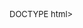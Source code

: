 DOCTYPE html>
<html lang="en">
<head>
    <meta charset="UTF-8">
    <meta http-equiv="X-UA-Compatible" content="IE=edge">
    <meta name="viewport" content="width=device-width, initial-scale=1.0">
    <title>Coffee ☕ </title>
    <style>
        h1 {
            text-align: center;
            color: rgb(235, 82, 108);
    
        }
        h2 {
            text-align: center;
            border: 1px solid rgb(235, 82, 108);
            padding: 20px;
            font-size: 20px;
            border-radius: 4px;
        }
        img {
            display: block;
            margin: 0 auto;
            max-width: 100%;
            border-radius: 10px;
        }
        p {
            line-height: 1.5;
            font-size: 13px;    
            margin-bottom: 20px 0 10px;
        }
        button {
            display: block;
            margin: 20px auto;
            background: rgb(235, 82, 108);
            color: white;
            font-size: 18px;
            padding: 15px 20px;
            border: none;
            border-radius: 6px;
            box-shadow: 5px 5px 10px black;
            transition: all 200ms ease-in-out;

        }
        button:hover {
            opacity: 0.9;
            cursor: pointer;
        }
        .container {
            max-width: 600px;
            margin: 0 auto;
            padding: 30px 60px;
            background: linear-gradient(135deg, #fdfcfb 0%, #e2d1c3 100%);
        }
        .learn-more {
            display: block;
            margin-top: 10px;
            text-decoration: none;
            color: rgb(235, 82, 108);
            font-size: 12px;
        }
        .learn-more:hover {
            text-decoration: underline;
        }
        .footer {
            text-align: center;
        }
    

    </style>
</head>
<body>
    <div class="container">
    
    <h1>
        I Love Coffee
    </h1>
    <h2>
        Especially Delicious Coffee
    </h2>
    <h3>
    <img src="https://s3.amazonaws.com/shecodesio-production/uploads/files/000/060/545/original/Coffee.jpg?1672246051" alt="Coffee"
    width="400"
    />  
    
    </h3>
    <p>
        Coffee is a drink prepared from roasted coffee beans. 
        Darkly colored, bitter, and slightly acidic, coffee has a stimulating effect on humans,
        primarily due to its caffeine content. It is the most popular hot drink in the world.
    </p>
    <a href="https://en.wikipedia.org/wiki/Coffee"
target="_blank"
class="learn-more">
    Learn more on Wikipedia
</a>
    <button class="buy-button">
       👉🏽 Buy Coffee 
    </button>
    <h4 class="footer">
        This page was built by Denise Stephens
    </h4>
    </div>
    <script>
    function buy() {
    let name = prompt("What is your name?");
    let email = prompt("What is your email address?");
    let emoji = prompt("What is your favorite emoji?");

    alert(
        "Thank you " + 
        name + "! We'll be in touch by email, meanwhile enjoy tons of coffee! "
         + emoji 
    );
}

        let buyButton = document.querySelector(".buy-button");
        buyButton.addEventListener("click", buy);
    </script>
</body>
</html>
